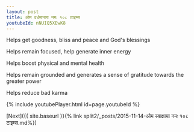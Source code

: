 ```yaml
---
layout: post
title: ओम वर्धमानाय नमः १०८ टाइम्स
youtubeId: nNUIQ5XEwK8
---
```

 
 
Helps get goodness, bliss and peace and God's blessings
 
Helps remain focused, help generate inner energy 
 
Helps boost physical and mental health 
 
Helps remain grounded and generates a sense of gratitude towards the greater power 
 
Helps reduce bad karma
 
 
 
 


{% include youtubePlayer.html id=page.youtubeId %}
 
[Next]({{ site.baseurl }}{% link  split2/_posts/2015-11-14-ओम स्वाक्षाया नमः १०८ टाइम्स.md%})
 
